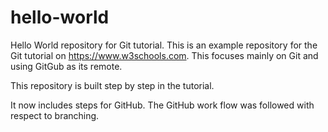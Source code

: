 # hello-world
Hello World repository for Git tutorial.
This is an example repository for the Git tutorial on https://www.w3schools.com.
This focuses mainly on Git and using GitGub as its remote.

This repository is built step by step in the tutorial.

It now includes steps for GitHub.
The GitHub work flow was followed with respect to branching.